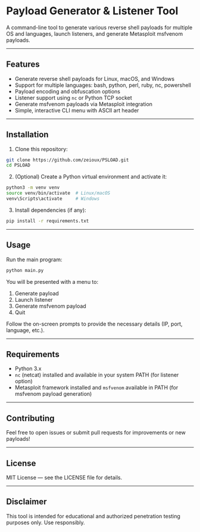 # Payload Generator & Listener Tool

A command-line tool to generate various reverse shell payloads for multiple OS and languages, launch listeners, and generate Metasploit msfvenom payloads.

---

## Features

- Generate reverse shell payloads for Linux, macOS, and Windows  
- Support for multiple languages: bash, python, perl, ruby, nc, powershell  
- Payload encoding and obfuscation options  
- Listener support using `nc` or Python TCP socket  
- Generate msfvenom payloads via Metasploit integration  
- Simple, interactive CLI menu with ASCII art header  

---

## Installation

1. Clone this repository:

```bash
git clone https://github.com/zeioux/PSLOAD.git
cd PSLOAD
````

2. (Optional) Create a Python virtual environment and activate it:

```bash
python3 -m venv venv
source venv/bin/activate  # Linux/macOS
venv\Scripts\activate     # Windows
```

3. Install dependencies (if any):

```bash
pip install -r requirements.txt
```

---

## Usage

Run the main program:

```bash
python main.py
```

You will be presented with a menu to:

1. Generate payload
2. Launch listener
3. Generate msfvenom payload
4. Quit

Follow the on-screen prompts to provide the necessary details (IP, port, language, etc.).

---

## Requirements

* Python 3.x
* `nc` (netcat) installed and available in your system PATH (for listener option)
* Metasploit framework installed and `msfvenom` available in PATH (for msfvenom payload generation)

---

## Contributing

Feel free to open issues or submit pull requests for improvements or new payloads!

---

## License

MIT License — see the LICENSE file for details.

---

## Disclaimer

This tool is intended for educational and authorized penetration testing purposes only. Use responsibly.
